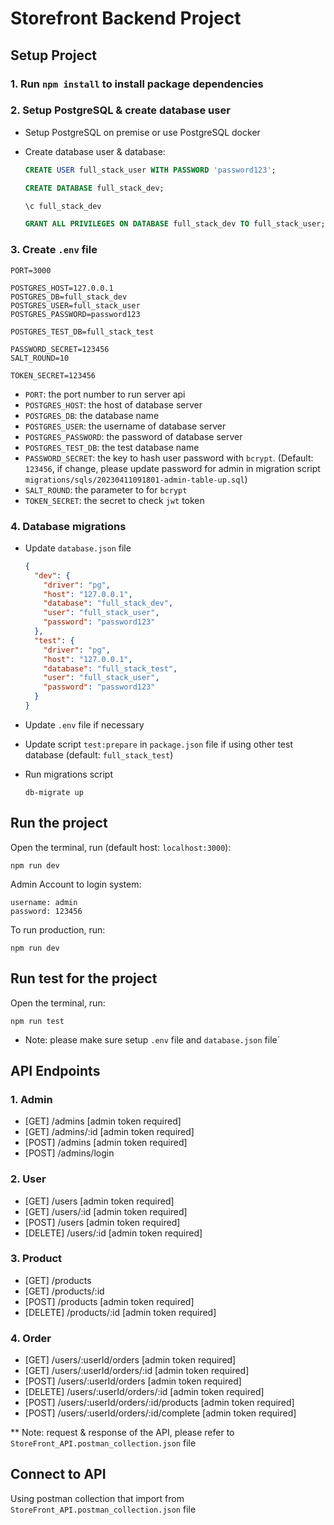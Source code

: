 # Storefront Backend Project

## Setup Project

### 1. Run `npm install` to install package dependencies

### 2. Setup PostgreSQL & create database user

- Setup PostgreSQL on premise or use PostgreSQL docker
- Create database user & database:

  ```sql
  CREATE USER full_stack_user WITH PASSWORD 'password123';

  CREATE DATABASE full_stack_dev;

  \c full_stack_dev

  GRANT ALL PRIVILEGES ON DATABASE full_stack_dev TO full_stack_user;
  ```

### 3. Create `.env` file

```
PORT=3000

POSTGRES_HOST=127.0.0.1
POSTGRES_DB=full_stack_dev
POSTGRES_USER=full_stack_user
POSTGRES_PASSWORD=password123

POSTGRES_TEST_DB=full_stack_test

PASSWORD_SECRET=123456
SALT_ROUND=10

TOKEN_SECRET=123456
```

- `PORT`: the port number to run server api
- `POSTGRES_HOST`: the host of database server
- `POSTGRES_DB`: the database name
- `POSTGRES_USER`: the username of database server
- `POSTGRES_PASSWORD`: the password of database server
- `POSTGRES_TEST_DB`: the test database name
- `PASSWORD_SECRET`: the key to hash user password with `bcrypt`. (Default: `123456`, if change, please update password for admin in migration script `migrations/sqls/20230411091801-admin-table-up.sql`)
- `SALT_ROUND`: the parameter to for `bcrypt`
- `TOKEN_SECRET`: the secret to check `jwt` token

### 4. Database migrations

- Update `database.json` file

  ```json
  {
    "dev": {
      "driver": "pg",
      "host": "127.0.0.1",
      "database": "full_stack_dev",
      "user": "full_stack_user",
      "password": "password123"
    },
    "test": {
      "driver": "pg",
      "host": "127.0.0.1",
      "database": "full_stack_test",
      "user": "full_stack_user",
      "password": "password123"
    }
  }
  ```

- Update `.env` file if necessary
- Update script `test:prepare` in `package.json` file if using other test database (default: `full_stack_test`)
- Run migrations script

  ```
  db-migrate up
  ```

## Run the project

Open the terminal, run (default host: `localhost:3000`):

```
npm run dev
```

Admin Account to login system:

```
username: admin
password: 123456
```

To run production, run:

```
npm run dev
```

## Run test for the project

Open the terminal, run:

```
npm run test
```

- Note: please make sure setup `.env` file and `database.json` file`

## API Endpoints

### 1. Admin

- [GET] /admins [admin token required]
- [GET] /admins/:id [admin token required]
- [POST] /admins [admin token required]
- [POST] /admins/login

### 2. User

- [GET] /users [admin token required]
- [GET] /users/:id [admin token required]
- [POST] /users [admin token required]
- [DELETE] /users/:id [admin token required]

### 3. Product

- [GET] /products
- [GET] /products/:id
- [POST] /products [admin token required]
- [DELETE] /products/:id [admin token required]

### 4. Order

- [GET] /users/:userId/orders [admin token required]
- [GET] /users/:userId/orders/:id [admin token required]
- [POST] /users/:userId/orders [admin token required]
- [DELETE] /users/:userId/orders/:id [admin token required]
- [POST] /users/:userId/orders/:id/products [admin token required]
- [POST] /users/:userId/orders/:id/complete [admin token required]

\*\* Note: request & response of the API, please refer to `StoreFront_API.postman_collection.json` file

## Connect to API

Using postman collection that import from `StoreFront_API.postman_collection.json` file
